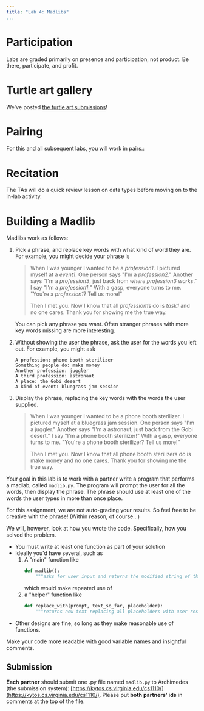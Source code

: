 ```yaml
---
title: "Lab 4: Madlibs"
...
```


# Participation

Labs are graded primarily on presence and participation, not product.
Be there, participate, and profit.

# Turtle art gallery

We've posted <a href="turtleart/" target="_blank">the turtle art submissions</a>!

# Pairing

For this and all subsequent labs, you will work in pairs.:

# Recitation

The TAs will do a quick review lesson on data types before moving on to
the in-lab activity.

# Building a Madlib

Madlibs work as follows:

1.  Pick a phrase, and replace key words with what kind of word they are.
    For example, you might decide your phrase is
    
    > When I was younger I wanted to be a *profession1*. I pictured myself at a *event1*.  One person says "I'm a *profession2*." Another says "I'm a *profession3*, just back from *where profession3 works*."  I say "I'm a *profession1*!" With a gasp, everyone turns to me.  "You're a *profession1*?  Tell us more!"
    >
    > Then I met you. Now I know that all *profession1*s do is *task1* and no one cares.  Thank you for showing me the true way.
    
    You can pick any phrase you want.
    Often stranger phrases with more key words missing are more interesting.
    
1.  Without showing the user the phrase, ask the user for the words you left out.
    For example, you might ask
    
        A profession: phone booth sterilizer
        Something people do: make money
        Another profession: juggler
        A third profession: astronaut
        A place: the Gobi desert
        A kind of event: bluegrass jam session
        
1.  Display the phrase, replacing the key words with the words the user supplied.

    > When I was younger I wanted to be a phone booth sterilizer. I pictured myself at a bluegrass jam session.  One person says "I'm a juggler." Another says "I'm a astronaut, just back from the Gobi desert."  I say "I'm a phone booth sterilizer!" With a gasp, everyone turns to me.  "You're a phone booth sterilizer?  Tell us more!"
    >
    > Then I met you. Now I know that all phone booth sterilizers do is make money and no one cares.  Thank you for showing me the true way.
   
Your goal in this lab is to work with a partner write a program that performs a madlab,
called `madlib.py`.
The program will prompt the user for all the words, then display the phrase.
The phrase should use at least one of the words the user types in more than once place.

For this assignment, we are not auto-grading your results.
So feel free to be creative with the phrase! (Within reason, of course...)

We will, however, look at how you wrote the code.
Specifically, how you solved the problem.

-   You must write at least one function as part of your solution
-   Ideally you'd have several, such as
    1.  A "main" function like
        ````python
        def madlib():
            """asks for user input and returns the modified string of the full phrase"""
        ````
        which would make repeated use of
    1.  a "helper" function like
        ````python
        def replace_with(prompt, text_so_far, placeholder):
            """returns new text replacing all placeholders with user response to prompt"""
        ````
-   Other designs are fine, so long as they make reasonable use of functions.

Make your code more readable with good variable names and insightful comments. 



## Submission

**Each partner** should submit one .py file named `madlib.py` to Archimedes (the submission system):
[https://kytos.cs.virginia.edu/cs1110/](https://kytos.cs.virginia.edu/cs1110/).
Please put **both partners' ids** in comments at the top of the file.

